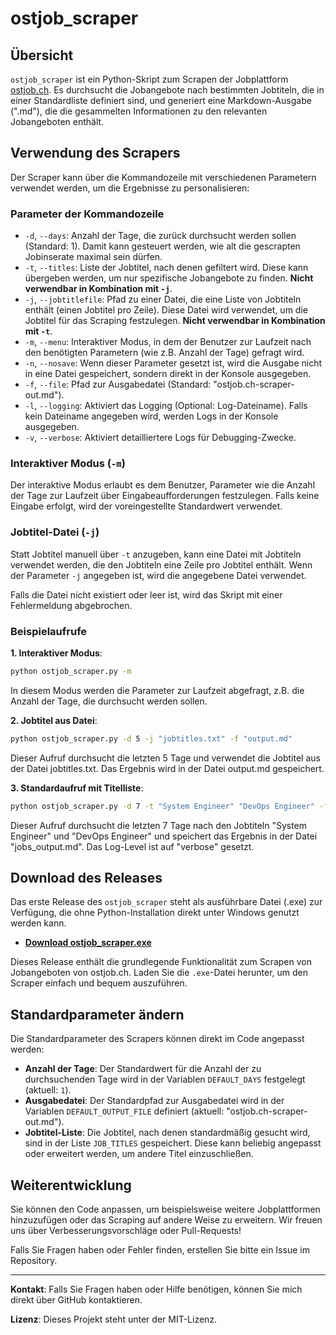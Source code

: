 # ostjob_scraper

## Übersicht

`ostjob_scraper` ist ein Python-Skript zum Scrapen der Jobplattform [ostjob.ch](https://www.ostjob.ch). Es durchsucht die Jobangebote nach bestimmten Jobtiteln, die in einer Standardliste definiert sind, und generiert eine Markdown-Ausgabe (".md"), die die gesammelten Informationen zu den relevanten Jobangeboten enthält.


## Verwendung des Scrapers

Der Scraper kann über die Kommandozeile mit verschiedenen Parametern verwendet werden, um die Ergebnisse zu personalisieren:

### Parameter der Kommandozeile

- `-d`, `--days`: Anzahl der Tage, die zurück durchsucht werden sollen (Standard: 1). Damit kann gesteuert werden, wie alt die gescrapten Jobinserate maximal sein dürfen.
- `-t`, `--titles`: Liste der Jobtitel, nach denen gefiltert wird. Diese kann übergeben werden, um nur spezifische Jobangebote zu finden. **Nicht verwendbar in Kombination mit `-j`**.
- `-j`, `--jobtitlefile`: Pfad zu einer Datei, die eine Liste von Jobtiteln enthält (einen Jobtitel pro Zeile). Diese Datei wird verwendet, um die Jobtitel für das Scraping festzulegen. **Nicht verwendbar in Kombination mit `-t`**.
- `-m`, `--menu`: Interaktiver Modus, in dem der Benutzer zur Laufzeit nach den benötigten Parametern (wie z.B. Anzahl der Tage) gefragt wird.
- `-n`, `--nosave`: Wenn dieser Parameter gesetzt ist, wird die Ausgabe nicht in eine Datei gespeichert, sondern direkt in der Konsole ausgegeben.
- `-f`, `--file`: Pfad zur Ausgabedatei (Standard: "ostjob.ch-scraper-out.md").
- `-l`, `--logging`: Aktiviert das Logging (Optional: Log-Dateiname). Falls kein Dateiname angegeben wird, werden Logs in der Konsole ausgegeben.
- `-v`, `--verbose`: Aktiviert detailliertere Logs für Debugging-Zwecke.

### Interaktiver Modus (`-m`)

Der interaktive Modus erlaubt es dem Benutzer, Parameter wie die Anzahl der Tage zur Laufzeit über Eingabeaufforderungen festzulegen. Falls keine Eingabe erfolgt, wird der voreingestellte Standardwert verwendet.

### Jobtitel-Datei (`-j`)

Statt Jobtitel manuell über `-t` anzugeben, kann eine Datei mit Jobtiteln verwendet werden, die den Jobtiteln eine Zeile pro Jobtitel enthält. Wenn der Parameter `-j` angegeben ist, wird die angegebene Datei verwendet. 

Falls die Datei nicht existiert oder leer ist, wird das Skript mit einer Fehlermeldung abgebrochen.

### Beispielaufrufe

**1. Interaktiver Modus**:
```sh
python ostjob_scraper.py -m
```
In diesem Modus werden die Parameter zur Laufzeit abgefragt, z.B. die Anzahl der Tage, die durchsucht werden sollen.

**2. Jobtitel aus Datei**:
```sh
python ostjob_scraper.py -d 5 -j "jobtitles.txt" -f "output.md"
```
Dieser Aufruf durchsucht die letzten 5 Tage und verwendet die Jobtitel aus der Datei jobtitles.txt. Das Ergebnis wird in der Datei output.md gespeichert.

**3. Standardaufruf mit Titelliste**:
```sh
python ostjob_scraper.py -d 7 -t "System Engineer" "DevOps Engineer" -f "jobs_output.md" -v
```
Dieser Aufruf durchsucht die letzten 7 Tage nach den Jobtiteln "System Engineer" und "DevOps Engineer" und speichert das Ergebnis in der Datei "jobs_output.md". Das Log-Level ist auf "verbose" gesetzt.


## Download des Releases

Das erste Release des `ostjob_scraper` steht als ausführbare Datei (.exe) zur Verfügung, die ohne Python-Installation direkt unter Windows genutzt werden kann.

- **[Download ostjob_scraper.exe](https://github.com/schbrongx/ostjob_scraper/releases/download/v1.0.0/ostjob_scraper.exe)**

Dieses Release enthält die grundlegende Funktionalität zum Scrapen von Jobangeboten von ostjob.ch. Laden Sie die `.exe`-Datei herunter, um den Scraper einfach und bequem auszuführen.


## Standardparameter ändern

Die Standardparameter des Scrapers können direkt im Code angepasst werden:

- **Anzahl der Tage**: Der Standardwert für die Anzahl der zu durchsuchenden Tage wird in der Variablen `DEFAULT_DAYS` festgelegt (aktuell: `1`).
- **Ausgabedatei**: Der Standardpfad zur Ausgabedatei wird in der Variablen `DEFAULT_OUTPUT_FILE` definiert (aktuell: "ostjob.ch-scraper-out.md").
- **Jobtitel-Liste**: Die Jobtitel, nach denen standardmäßig gesucht wird, sind in der Liste `JOB_TITLES` gespeichert. Diese kann beliebig angepasst oder erweitert werden, um andere Titel einzuschließen.


## Weiterentwicklung

Sie können den Code anpassen, um beispielsweise weitere Jobplattformen hinzuzufügen oder das Scraping auf andere Weise zu erweitern. Wir freuen uns über Verbesserungsvorschläge oder Pull-Requests!

Falls Sie Fragen haben oder Fehler finden, erstellen Sie bitte ein Issue im Repository.

---
**Kontakt**: Falls Sie Fragen haben oder Hilfe benötigen, können Sie mich direkt über GitHub kontaktieren.

**Lizenz**: Dieses Projekt steht unter der MIT-Lizenz.
